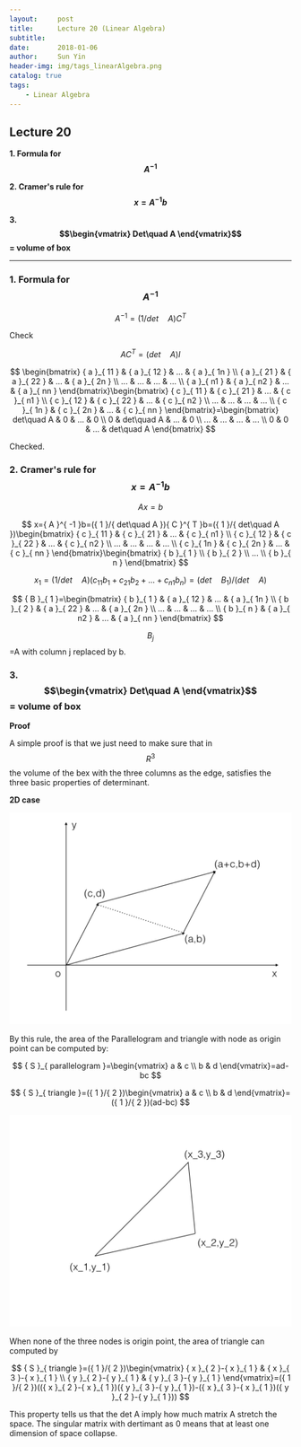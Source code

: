 ```yaml
---
layout:     post
title:      Lecture 20 (Linear Algebra)
subtitle:   
date:       2018-01-06
author:     Sun Yin
header-img: img/tags_linearAlgebra.png
catalog: true
tags:
    - Linear Algebra
---
```

## Lecture 20

**1. Formula for $${A}^{-1}$$**

**2. Cramer's rule for $$x={A}^{-1}b$$**

**3.$$\begin{vmatrix} Det\quad A \end{vmatrix}$$= volume of box** 

---

### 1. Formula for $${A}^{-1}$$

$$
{ A }^{ -1 }=({ 1 }/{ det\quad A }){ C }^{ T }
$$

Check

$$
A{ C }^{ T }=(det\quad A)I
$$

$$
\begin{bmatrix} { a }_{ 11 } & { a }_{ 12 } & ... & { a }_{ 1n } \\ { a }_{ 21 } & { a }_{ 22 } & ... & { a }_{ 2n } \\ ... & ... & ... & ... \\ { a }_{ n1 } & { a }_{ n2 } & ... & { a }_{ nn } \end{bmatrix}\begin{bmatrix} { c }_{ 11 } & { c }_{ 21 } & ... & { c }_{ n1 } \\ { c }_{ 12 } & { c }_{ 22 } & ... & { c }_{ n2 } \\ ... & ... & ... & ... \\ { c }_{ 1n } & { c }_{ 2n } & ... & { c }_{ nn } \end{bmatrix}=\begin{bmatrix} det\quad A & 0 & ... & 0 \\ 0 & det\quad A & ... & 0 \\ ... & ... & ... & ... \\ 0 & 0 & ... & det\quad A \end{bmatrix}
$$

Checked.

### 2. Cramer's rule for $$x={A}^{-1}b$$

$$
Ax=b
$$

$$
x={ A }^{ -1 }b=({ 1 }/{ det\quad A }){ C }^{ T }b=({ 1 }/{ det\quad A })\begin{bmatrix} { c }_{ 11 } & { c }_{ 21 } & ... & { c }_{ n1 } \\ { c }_{ 12 } & { c }_{ 22 } & ... & { c }_{ n2 } \\ ... & ... & ... & ... \\ { c }_{ 1n } & { c }_{ 2n } & ... & { c }_{ nn } \end{bmatrix}\begin{bmatrix} { b }_{ 1 } \\ { b }_{ 2 } \\ ... \\ { b }_{ n } \end{bmatrix}
$$

$$
{ x }_{ 1 }=({ 1 }/{ det\quad A })({ c }_{ 11 }{ b }_{ 1 }+{ c }_{ 21 }{ b }_{ 2 }+...+{ c }_{ n1 }{ b }_{ n })={ (det\quad { B }_{ 1 }) }/{ (det\quad A) }
$$

$$
{ B }_{ 1 }=\begin{bmatrix} { b }_{ 1 } & { a }_{ 12 } & ... & { a }_{ 1n } \\ { b }_{ 2 } & { a }_{ 22 } & ... & { a }_{ 2n } \\ ... & ... & ... & ... \\ { b }_{ n } & { a }_{ n2 } & ... & { a }_{ nn } \end{bmatrix}
$$

$${B}_{j}$$=A with column j replaced by b.

### 3.$$\begin{vmatrix} Det\quad A \end{vmatrix}$$= volume of box

**Proof**

A simple proof is that we just need to make sure that in $${R}^{3}$$ the volume of the bex with the three columns as the edge, satisfies the three basic properties of determinant.

**2D case**

![](/img/linear_Algebra/2d.jpg)

By this rule, the area of the Parallelogram and triangle with node as origin point can be computed by:

$$
{ S }_{ parallelogram }=\begin{vmatrix} a & c \\ b & d \end{vmatrix}=ad-bc
$$

$$
{ S }_{ triangle }=({ 1 }/{ 2 })\begin{vmatrix} a & c \\ b & d \end{vmatrix}=({ 1 }/{ 2 })(ad-bc)
$$

![](/img/linear_Algebra/2d_triangle.jpg)

When none of the three nodes is origin point, the area of triangle can computed by

$$
{ S }_{ triangle }=({ 1 }/{ 2 })\begin{vmatrix} { x }_{ 2 }-{ x }_{ 1 } & { x }_{ 3 }-{ x }_{ 1 } \\ { y }_{ 2 }-{ y }_{ 1 } & { y }_{ 3 }-{ y }_{ 1 } \end{vmatrix}=({ 1 }/{ 2 })(({ x }_{ 2 }-{ x }_{ 1 })({ y }_{ 3 }-{ y }_{ 1 })-({ x }_{ 3 }-{ x }_{ 1 })({ y }_{ 2 }-{ y }_{ 1 }))
$$

This property tells us that the det A imply how much matrix A stretch the space. The singular matrix with dertimant as 0 means that at least one dimension of space collapse.